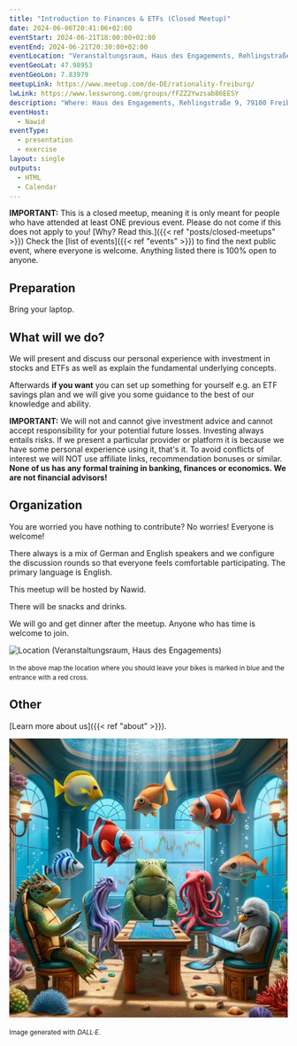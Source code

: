 ```yaml
---
title: "Introduction to Finances & ETFs (Closed Meetup)"
date: 2024-06-06T20:41:06+02:00
eventStart: 2024-06-21T18:00:00+02:00
eventEnd: 2024-06-21T20:30:00+02:00
eventLocation: "Veranstaltungsraum, Haus des Engagements, Rehlingstraße 9, 79100 Freiburg"
eventGeoLat: 47.98953
eventGeoLon: 7.83979
meetupLink: https://www.meetup.com/de-DE/rationality-freiburg/
lwLink: https://www.lesswrong.com/groups/fFZZ2Ywzsab86EESY
description: "Where: Haus des Engagements, Rehlingstraße 9, 79100 Freiburg. When: Friday, June 21st 2024 at 18:00 hours CEST."
eventHost:
  - Nawid
eventType:
  - presentation
  - exercise
layout: single
outputs:
  - HTML
  - Calendar
---
```


**IMPORTANT:** This is a closed meetup, meaning it is only meant for people who
have attended at least ONE previous event. Please do not come if this does not
apply to you! [Why? Read this.]({{< ref "posts/closed-meetups" >}}) Check the
[list of events]({{< ref "events" >}}) to find the next public event, where
everyone is welcome. Anything listed there is 100% open to anyone.


## Preparation

Bring your laptop.


## What will we do?

We will present and discuss our personal experience with investment in stocks
and ETFs as well as explain the fundamental underlying concepts.

Afterwards **if you want** you can set up something for yourself e.g. an ETF
savings plan and we will give you some guidance to the best of our knowledge
and ability.

**IMPORTANT:** We will not and cannot give investment advice and cannot accept
responsibility for your potential future losses. Investing always entails
risks. If we present a particular provider or platform it is because we have
some personal experience using it, that's it. To avoid conflicts of interest we
will NOT use affiliate links, recommendation bonuses or similar. **None of us
has any formal training in banking, finances or economics. We are not financial
advisors!**


## Organization

You are worried you have nothing to contribute? No worries! Everyone is
welcome!

There always is a mix of German and English speakers and we configure the
discussion rounds so that everyone feels comfortable participating. The primary
language is English.

This meetup will be hosted by Nawid.

There will be snacks and drinks.

We will go and get dinner after the meetup. Anyone who has time is welcome to
join.

![Location (Veranstaltungsraum, Haus des Engagements)](/images/hde-new-building.png)

<small>In the above map the location where you should leave your bikes is marked
in blue and the entrance with a red cross.</small>


## Other

[Learn more about us]({{< ref "about" >}}).

![Fish discussing investments](cover.webp "Fish discussing investments")

<small>Image generated with _DALL·E_.</small>
